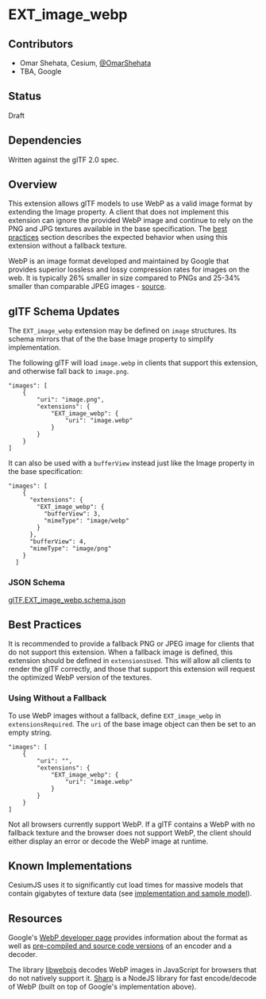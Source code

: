 # EXT_image_webp

## Contributors

* Omar Shehata, Cesium, [@OmarShehata](https://github.com/OmarShehata)
* TBA, Google

## Status

Draft

## Dependencies

Written against the glTF 2.0 spec.

## Overview

This extension allows glTF models to use WebP as a valid image format by extending the Image property. A client that does not implement this extension can ignore the provided WebP image and continue to rely on the PNG and JPG textures available in the base specification. The [best practices](#best-practices) section describes the expected behavior when using this extension without a fallback texture.

WebP is an image format developed and maintained by Google that provides superior lossless and lossy compression rates for images on the web. It is typically 26% smaller in size compared to PNGs and 25-34% smaller than comparable JPEG images - [source](https://developers.google.com/speed/webp/).  

## glTF Schema Updates

The `EXT_image_webp` extension may be defined on `image` structures. Its schema mirrors that of the the base Image property to simplify implementation.

The following glTF will load `image.webp` in clients that support this extension, and otherwise fall back to `image.png`.

```
"images": [
    {
        "uri": "image.png",
        "extensions": {
            "EXT_image_webp": {
                "uri": "image.webp"
            }
        }
    }
]
```

It can also be used with a `bufferView` instead just like the Image property in the base specification:

```
"images": [
    {
      "extensions": {
        "EXT_image_webp": {
          "bufferView": 3,
          "mimeType": "image/webp"
        }
      },
      "bufferView": 4,
      "mimeType": "image/png"
    }
  ]
```

### JSON Schema

[glTF.EXT_image_webp.schema.json](schema/glTF.EXT_image_webp.schema.json)

## Best Practices

It is recommended to provide a fallback PNG or JPEG image for clients that do not support this extension. When a fallback image is defined, this extension should be defined in `extensionsUsed`. This will allow all clients to render the glTF correctly, and those that support this extension will request the optimized WebP version of the textures.

### Using Without a Fallback

To use WebP images without a fallback, define `EXT_image_webp` in `extensionsRequired`. The `uri` of the base image object can then be set to an empty string.

```
"images": [
    {
        "uri": "",
        "extensions": {
        	"EXT_image_webp": {
        		"uri": "image.webp"
        	}
        }
    }
]
```

Not all browsers currently support WebP. If a glTF contains a WebP with no fallback texture and the browser does not support WebP, the client should either display an error or decode the WebP image at runtime.

## Known Implementations

CesiumJS uses it to significantly cut load times for massive models that contain gigabytes of texture data (see [implementation and sample model](https://github.com/AnalyticalGraphicsInc/cesium/pull/7486)). 

## Resources

Google's [WebP developer page](https://developers.google.com/speed/webp/) provides information about the format as well as [pre-compiled and source code versions](https://developers.google.com/speed/webp/download) of an encoder and a decoder.

The library [libwebpjs](http://libwebpjs.appspot.com) decodes WebP images in JavaScript for browsers that do not natively support it. [Sharp](http://sharp.pixelplumbing.com/en/stable/) is a NodeJS library for fast encode/decode of WebP (built on top of Google's implementation above).